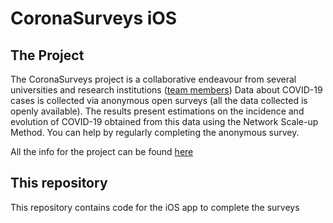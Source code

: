 # CoronaSurveys iOS

## The Project
The CoronaSurveys project is a collaborative endeavour from several universities and research institutions ([team members](https://coronasurveys.org/team/)) Data about COVID-19 cases is collected via anonymous open surveys (all the data collected is openly available). The results present estimations on the incidence and evolution of COVID-19 obtained from this data using the Network Scale-up Method. You can help by regularly completing the anonymous survey.

All the info for the project can be found [here](https://coronasurveys.org/)

## This repository
This repository contains code for the iOS app to complete the surveys
